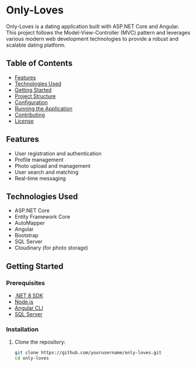 # Only-Loves

Only-Loves is a dating application built with ASP.NET Core and Angular. This project follows the Model-View-Controller (MVC) pattern and leverages various modern web development technologies to provide a robust and scalable dating platform.

## Table of Contents

- [Features](#features)
- [Technologies Used](#technologies-used)
- [Getting Started](#getting-started)
- [Project Structure](#project-structure)
- [Configuration](#configuration)
- [Running the Application](#running-the-application)
- [Contributing](#contributing)
- [License](#license)

## Features

- User registration and authentication
- Profile management
- Photo upload and management
- User search and matching
- Real-time messaging

## Technologies Used

- ASP.NET Core
- Entity Framework Core
- AutoMapper
- Angular
- Bootstrap
- SQL Server
- Cloudinary (for photo storage)

## Getting Started

### Prerequisites

- [.NET 8 SDK](https://dotnet.microsoft.com/download/dotnet/8.0)
- [Node.js](https://nodejs.org/)
- [Angular CLI](https://angular.io/cli)
- [SQL Server](https://www.microsoft.com/en-us/sql-server/sql-server-downloads)

### Installation

1. Clone the repository:
   ```bash
   git clone https://github.com/yourusername/only-loves.git
   cd only-loves
